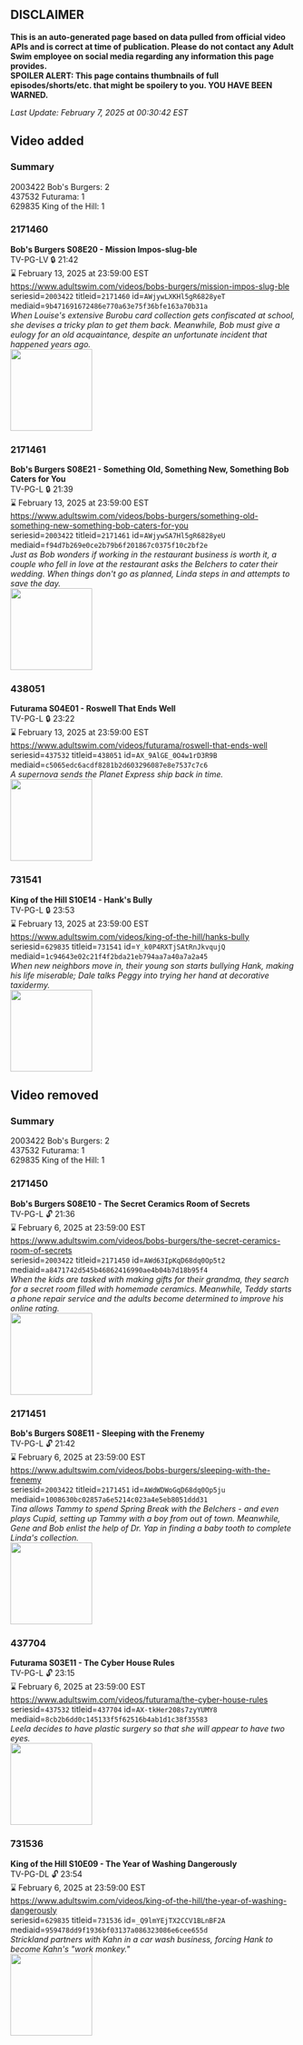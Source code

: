 ## DISCLAIMER
**This is an auto-generated page based on data pulled from official video APIs and is correct at time of publication. Please do not contact any Adult Swim employee on social media regarding any information this page provides.**  
**SPOILER ALERT: This page contains thumbnails of full episodes/shorts/etc. that might be spoilery to you. YOU HAVE BEEN WARNED.**  

_Last Update: February 7, 2025 at 00:30:42 EST_
## Video added
### Summary
2003422 Bob's Burgers: 2  
437532 Futurama: 1  
629835 King of the Hill: 1  
### 2171460
**Bob's Burgers S08E20 - Mission Impos-slug-ble**  
TV-PG-LV 🔒 21:42  
⌛ February 13, 2025 at 23:59:00 EST  
https://www.adultswim.com/videos/bobs-burgers/mission-impos-slug-ble  
seriesid=`2003422` titleid=`2171460` id=`AWjywLXKHl5gR6828yeT` mediaid=`9b471691672486e770a63e75f36bfe163a70b31a`  
_When Louise's extensive Burobu card collection gets confiscated at school, she devises a tricky plan to get them back. Meanwhile, Bob must give a eulogy for an old acquaintance, despite an unfortunate incident that happened years ago._  
<a href="https://i.cdn.turner.com/adultswim/big/image-upload/thumbnails/thumb-2_image-155146510128312.jpg"><img src="https://i.cdn.turner.com/adultswim/big/image-upload/thumbnails/thumb-2_image-155146510128312.jpg" height="144px" /></a>
### 2171461
**Bob's Burgers S08E21 - Something Old, Something New, Something Bob Caters for You**  
TV-PG-L 🔒 21:39  
⌛ February 13, 2025 at 23:59:00 EST  
https://www.adultswim.com/videos/bobs-burgers/something-old-something-new-something-bob-caters-for-you  
seriesid=`2003422` titleid=`2171461` id=`AWjywSA7Hl5gR6828yeU` mediaid=`f94d7b269e0ce2b79b6f201867c0375f10c2bf2e`  
_Just as Bob wonders if working in the restaurant business is worth it, a couple who fell in love at the restaurant asks the Belchers to cater their wedding. When things don't go as planned, Linda steps in and attempts to save the day._  
<a href="https://i.cdn.turner.com/adultswim/big/image-upload/thumbnails/thumb-2_image-155198937820315.jpg"><img src="https://i.cdn.turner.com/adultswim/big/image-upload/thumbnails/thumb-2_image-155198937820315.jpg" height="144px" /></a>
### 438051
**Futurama S04E01 - Roswell That Ends Well**  
TV-PG-L 🔒 23:22  
⌛ February 13, 2025 at 23:59:00 EST  
https://www.adultswim.com/videos/futurama/roswell-that-ends-well  
seriesid=`437532` titleid=`438051` id=`AX_9AlGE_0O4w1rD3R9B` mediaid=`c5065edc6acdf8281b2d603296087e8e7537c7c6`  
_A supernova sends the Planet Express ship back in time._  
<a href="https://media.cdn.adultswim.com/uploads/20220407/thumbnails/2_22471559376-Futurama_045_RoswellThatEndsWell.png"><img src="https://media.cdn.adultswim.com/uploads/20220407/thumbnails/2_22471559376-Futurama_045_RoswellThatEndsWell.png" height="144px" /></a>
### 731541
**King of the Hill S10E14 - Hank's Bully**  
TV-PG-L 🔒 23:53  
⌛ February 13, 2025 at 23:59:00 EST  
https://www.adultswim.com/videos/king-of-the-hill/hanks-bully  
seriesid=`629835` titleid=`731541` id=`Y_k0P4RXTjSAtRnJkvqujQ` mediaid=`1c94643e02c21f4f2bda21eb794aa7a40a7a2a45`  
_When new neighbors move in, their young son starts bullying Hank, making his life miserable; Dale talks Peggy into trying her hand at decorative taxidermy._  
<a href="https://media.cdn.adultswim.com/uploads/20220406/thumbnails/2_2246145856-KingOfTheHill_1003_HanksBully.png"><img src="https://media.cdn.adultswim.com/uploads/20220406/thumbnails/2_2246145856-KingOfTheHill_1003_HanksBully.png" height="144px" /></a>
## Video removed
### Summary
2003422 Bob's Burgers: 2  
437532 Futurama: 1  
629835 King of the Hill: 1  
### 2171450
**Bob's Burgers S08E10 - The Secret Ceramics Room of Secrets**  
TV-PG-L 🔓 21:36  
⌛ February 6, 2025 at 23:59:00 EST  
https://www.adultswim.com/videos/bobs-burgers/the-secret-ceramics-room-of-secrets  
seriesid=`2003422` titleid=`2171450` id=`AWd63IpKqD68dq0Op5t2` mediaid=`a8471742d545b46862416990ae4b04b7d18b95f4`  
_When the kids are tasked with making gifts for their grandma, they search for a secret room filled with homemade ceramics. Meanwhile, Teddy starts a phone repair service and the adults become determined to improve his online rating._  
<a href="https://i.cdn.turner.com/adultswim/big/image-upload/thumbnails/thumb-2_image-154817279565119.jpg"><img src="https://i.cdn.turner.com/adultswim/big/image-upload/thumbnails/thumb-2_image-154817279565119.jpg" height="144px" /></a>
### 2171451
**Bob's Burgers S08E11 - Sleeping with the Frenemy**  
TV-PG-L 🔓 21:42  
⌛ February 6, 2025 at 23:59:00 EST  
https://www.adultswim.com/videos/bobs-burgers/sleeping-with-the-frenemy  
seriesid=`2003422` titleid=`2171451` id=`AWdWDWoGqD68dq0Op5ju` mediaid=`1008630bc02857a6e5214c023a4e5eb8051ddd31`  
_Tina allows Tammy to spend Spring Break with the Belchers - and even plays Cupid, setting up Tammy with a boy from out of town. Meanwhile, Gene and Bob enlist the help of Dr. Yap in finding a baby tooth to complete Linda's collection._  
<a href="https://i.cdn.turner.com/adultswim/big/image-upload/thumbnails/thumb-2_image-15466229329904.jpg"><img src="https://i.cdn.turner.com/adultswim/big/image-upload/thumbnails/thumb-2_image-15466229329904.jpg" height="144px" /></a>
### 437704
**Futurama S03E11 - The Cyber House Rules**  
TV-PG-L 🔓 23:15  
⌛ February 6, 2025 at 23:59:00 EST  
https://www.adultswim.com/videos/futurama/the-cyber-house-rules  
seriesid=`437532` titleid=`437704` id=`AX-tkHer208s7zyYUMY8` mediaid=`8cb2b6dd0c145133f5f62516b4ab1d1c38f35583`  
_Leela decides to have plastic surgery so that she will appear to have two eyes._  
<a href="https://media.cdn.adultswim.com/uploads/20220322/thumbnails/2_22322144180-Futurama_040_TheCyberHouseRules.png"><img src="https://media.cdn.adultswim.com/uploads/20220322/thumbnails/2_22322144180-Futurama_040_TheCyberHouseRules.png" height="144px" /></a>
### 731536
**King of the Hill S10E09 - The Year of Washing Dangerously**  
TV-PG-DL 🔓 23:54  
⌛ February 6, 2025 at 23:59:00 EST  
https://www.adultswim.com/videos/king-of-the-hill/the-year-of-washing-dangerously  
seriesid=`629835` titleid=`731536` id=`_Q9lmYEjTX2CCV1BLnBF2A` mediaid=`959478dd9f1936bf03137a086323086e6cee655d`  
_Strickland partners with Kahn in a car wash business, forcing Hank to become Kahn's "work monkey."_  
<a href="https://media.cdn.adultswim.com/uploads/20220402/thumbnails/2_22421243453-WashingDangerously.png"><img src="https://media.cdn.adultswim.com/uploads/20220402/thumbnails/2_22421243453-WashingDangerously.png" height="144px" /></a>

